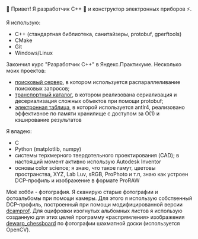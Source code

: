 👋 Привет! Я разработчик C++ 🔨 и конструктор электронных приборов ⚡.

Я использую:
* C++ (стандартная библиотека, санитайзеры, protobuf, gperftools)
* СMake
* Git
* Windows/Linux

Закончил курс "Разработчик C++" в Яндекс.Практикуме. Несколько моих проектов:
* [поисковый сервер](https://github.com/d-ulitin/cpp-search-server-pub), в котором используется распараллеливание поисковых запросов;
* [транспортный каталог](https://github.com/d-ulitin/cpp-transport-catalogue-pub), в котором реализована сериализация и десериализация сложных объектов при помощи protobuf;
* [электронная таблица](https://github.com/d-ulitin/cpp-spreadsheet-pub), в которой используется antlr4, реализовано эффективное по памяти хранилище с доступом за O(1) и кэширование результатов

Я владею:
* C
* Python (matplotlib, numpy)
* системы терхмерного твердотельного проектирования (CAD); в настоящий момент активно использую Autodesk Inventor
* основы color science; я знаю, что такое гамут, цветовы пространства, XYZ, Lab Luv, sRGB, ProPhoto и т.п, знаю как устроен DCP-профиль и изображение в формате ProRAW

Моё хобби - фотография. Я сканирую старые фотографии и фотоальбомы при помощи камеры. Для этого я использую собственный DCP-профиль, построенный при помощи модифицированной версии [dcamprof](https://github.com/d-ulitin/dcamprof). Для оцифровки изогнутых альбомных листов я использую созданную для этих целей программу «распрямления» изображения [dewarp_chessboard](https://github.com/d-ulitin/dewarp_chessboard) по фотографии шахматной доски (используется OpenCV).
